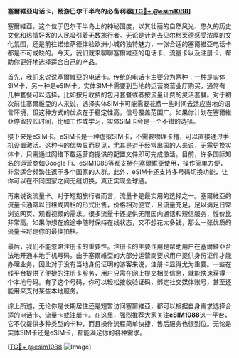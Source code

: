 **塞爾維亞电话卡，畅游巴尔干半岛的必备利器[[TG💪+ @esim1088](https://t.me/s/esim1088)]**

塞爾維亞，这个位于巴尔干半岛上的神秘国度，以其壮丽的自然风光、悠久的历史文化和热情好客的人民吸引着无数旅行者。无论是计划去贝尔格莱德感受浓厚的文化氛围，还是前往诺维萨德体验欧洲小城的独特魅力，一张合适的塞爾維亞电话卡都是不可或缺的。今天，我们就来聊聊塞爾維亞的电话卡、流量卡以及注册卡，帮助你更好地选择适合自己的产品。

首先，我们来说说塞爾維亞的电话卡。传统的电话卡主要分为两种：一种是实体SIM卡，另一种是eSIM卡。实体SIM卡需要到当地的运营商营业厅购买，通常有几种套餐可以选择，比如按月收费的包月套餐或者按流量计费的灵活套餐。对于初次前往塞爾維亞的人来说，选择实体SIM卡可能需要花费一些时间去适应当地的语言环境，但这种方式的优点在于稳定性高，信号覆盖范围广。如果你计划在塞爾維亞停留较长时间，比如工作或学习，实体SIM卡会是一个不错的选择。

接下来是eSIM卡。eSIM卡是一种虚拟SIM卡，不需要物理卡槽，可以直接通过手机设置激活。这种卡的优势显而易见，尤其是对于经常出国的人来说，无需更换实体卡，只需通过网络下载运营商提供的配置文件即可完成激活。目前，许多国际知名的运营商如Google Fi、eSIM1088等都支持在塞爾維亞使用，操作简单方便，非常适合频繁往返于多个国家的人群。此外，eSIM卡还支持多号码切换功能，让你可以在不同国家之间无缝切换，真正实现全球通。

再来说说流量卡。对于短期旅行者而言，流量卡是最实用的选择之一。塞爾維亞的流量卡通常以日租或周租的形式出售，价格相对便宜，且流量充足，足以满足日常浏览网页、观看视频的需求。很多流量卡还提供无限国内通话和短信服务，性价比非常高。如果你想在旅途中随时保持在线状态，又不想花太多钱，那么一张优质的流量卡将是你的最佳拍档。

最后，我们不能忽略注册卡的重要性。注册卡的主要作用是帮助用户在塞爾維亞合法地开通本地手机号码。由于塞爾維亞的大部分运营商要求用户提供身份证件才能办理业务，因此对于没有当地身份证明的游客来说，注册卡显得尤为重要。一些在线平台提供了便捷的注册卡服务，用户只需在网上提交相关信息，就能快速获得一个本地号码。有了这个号码，你可以轻松接收验证码，绑定社交媒体账号，甚至还能用来支付某些本地服务。

综上所述，无论你是长期居住还是短暂访问塞爾維亞，都可以根据自身需求选择合适的电话卡、流量卡或注册卡。在这里，强烈推荐大家关注**eSIM1088**这一平台，它不仅提供多种类型的卡种，而且操作流程简单快捷，售后服务也很到位。无论是实体SIM卡还是eSIM卡，都能满足你的各种需求。

[[TG💪+ @esim1088](https://t.me/s/esim1088) ![Image](https://i.postimg.cc/4NQfJmqS/Snipaste-2025-05-13-00-14-12.png)]